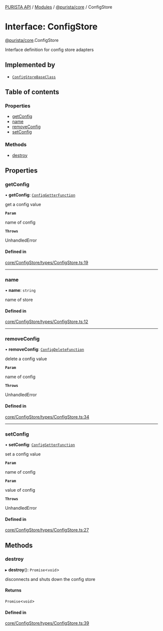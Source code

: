 [PURISTA API](../README.md) / [Modules](../modules.md) / [@purista/core](../modules/purista_core.md) / ConfigStore

# Interface: ConfigStore

[@purista/core](../modules/purista_core.md).ConfigStore

Interface definition for config store adapters

## Implemented by

- [`ConfigStoreBaseClass`](../classes/purista_core.ConfigStoreBaseClass.md)

## Table of contents

### Properties

- [getConfig](purista_core.ConfigStore.md#getconfig)
- [name](purista_core.ConfigStore.md#name)
- [removeConfig](purista_core.ConfigStore.md#removeconfig)
- [setConfig](purista_core.ConfigStore.md#setconfig)

### Methods

- [destroy](purista_core.ConfigStore.md#destroy)

## Properties

### getConfig

• **getConfig**: [`ConfigGetterFunction`](../modules/purista_core.md#configgetterfunction)

get a config value

**`Param`**

name of config

**`Throws`**

UnhandledError

#### Defined in

[core/ConfigStore/types/ConfigStore.ts:19](https://github.com/sebastianwessel/purista/blob/master/packages/core/src/core/ConfigStore/types/ConfigStore.ts#L19)

___

### name

• **name**: `string`

name of store

#### Defined in

[core/ConfigStore/types/ConfigStore.ts:12](https://github.com/sebastianwessel/purista/blob/master/packages/core/src/core/ConfigStore/types/ConfigStore.ts#L12)

___

### removeConfig

• **removeConfig**: [`ConfigDeleteFunction`](../modules/purista_core.md#configdeletefunction)

delete a config value

**`Param`**

name of config

**`Throws`**

UnhandledError

#### Defined in

[core/ConfigStore/types/ConfigStore.ts:34](https://github.com/sebastianwessel/purista/blob/master/packages/core/src/core/ConfigStore/types/ConfigStore.ts#L34)

___

### setConfig

• **setConfig**: [`ConfigSetterFunction`](../modules/purista_core.md#configsetterfunction)

set a config value

**`Param`**

name of config

**`Param`**

value of config

**`Throws`**

UnhandledError

#### Defined in

[core/ConfigStore/types/ConfigStore.ts:27](https://github.com/sebastianwessel/purista/blob/master/packages/core/src/core/ConfigStore/types/ConfigStore.ts#L27)

## Methods

### destroy

▸ **destroy**(): `Promise`<`void`\>

disconnects and shuts down the config store

#### Returns

`Promise`<`void`\>

#### Defined in

[core/ConfigStore/types/ConfigStore.ts:39](https://github.com/sebastianwessel/purista/blob/master/packages/core/src/core/ConfigStore/types/ConfigStore.ts#L39)

